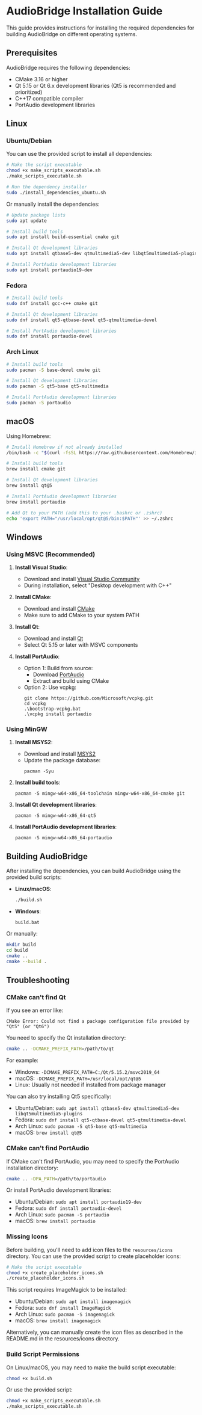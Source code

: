 # AudioBridge Installation Guide

This guide provides instructions for installing the required dependencies for building AudioBridge on different operating systems.

## Prerequisites

AudioBridge requires the following dependencies:

- CMake 3.16 or higher
- Qt 5.15 or Qt 6.x development libraries (Qt5 is recommended and prioritized)
- C++17 compatible compiler
- PortAudio development libraries

## Linux

### Ubuntu/Debian

You can use the provided script to install all dependencies:

```bash
# Make the script executable
chmod +x make_scripts_executable.sh
./make_scripts_executable.sh

# Run the dependency installer
sudo ./install_dependencies_ubuntu.sh
```

Or manually install the dependencies:

```bash
# Update package lists
sudo apt update

# Install build tools
sudo apt install build-essential cmake git

# Install Qt development libraries
sudo apt install qtbase5-dev qtmultimedia5-dev libqt5multimedia5-plugins

# Install PortAudio development libraries
sudo apt install portaudio19-dev
```

### Fedora

```bash
# Install build tools
sudo dnf install gcc-c++ cmake git

# Install Qt development libraries
sudo dnf install qt5-qtbase-devel qt5-qtmultimedia-devel

# Install PortAudio development libraries
sudo dnf install portaudio-devel
```

### Arch Linux

```bash
# Install build tools
sudo pacman -S base-devel cmake git

# Install Qt development libraries
sudo pacman -S qt5-base qt5-multimedia

# Install PortAudio development libraries
sudo pacman -S portaudio
```

## macOS

Using Homebrew:

```bash
# Install Homebrew if not already installed
/bin/bash -c "$(curl -fsSL https://raw.githubusercontent.com/Homebrew/install/HEAD/install.sh)"

# Install build tools
brew install cmake git

# Install Qt development libraries
brew install qt@5

# Install PortAudio development libraries
brew install portaudio

# Add Qt to your PATH (add this to your .bashrc or .zshrc)
echo 'export PATH="/usr/local/opt/qt@5/bin:$PATH"' >> ~/.zshrc
```

## Windows

### Using MSVC (Recommended)

1. **Install Visual Studio**:
   - Download and install [Visual Studio Community](https://visualstudio.microsoft.com/vs/community/)
   - During installation, select "Desktop development with C++"

2. **Install CMake**:
   - Download and install [CMake](https://cmake.org/download/)
   - Make sure to add CMake to your system PATH

3. **Install Qt**:
   - Download and install [Qt](https://www.qt.io/download-qt-installer)
   - Select Qt 5.15 or later with MSVC components

4. **Install PortAudio**:
   - Option 1: Build from source:
     - Download [PortAudio](http://www.portaudio.com/download.html)
     - Extract and build using CMake
   - Option 2: Use vcpkg:
     ```
     git clone https://github.com/Microsoft/vcpkg.git
     cd vcpkg
     .\bootstrap-vcpkg.bat
     .\vcpkg install portaudio
     ```

### Using MinGW

1. **Install MSYS2**:
   - Download and install [MSYS2](https://www.msys2.org/)
   - Update the package database:
     ```
     pacman -Syu
     ```

2. **Install build tools**:
   ```
   pacman -S mingw-w64-x86_64-toolchain mingw-w64-x86_64-cmake git
   ```

3. **Install Qt development libraries**:
   ```
   pacman -S mingw-w64-x86_64-qt5
   ```

4. **Install PortAudio development libraries**:
   ```
   pacman -S mingw-w64-x86_64-portaudio
   ```

## Building AudioBridge

After installing the dependencies, you can build AudioBridge using the provided build scripts:

- **Linux/macOS**:
  ```bash
  ./build.sh
  ```

- **Windows**:
  ```
  build.bat
  ```

Or manually:

```bash
mkdir build
cd build
cmake ..
cmake --build .
```

## Troubleshooting

### CMake can't find Qt

If you see an error like:

```
CMake Error: Could not find a package configuration file provided by "Qt5" (or "Qt6")
```

You need to specify the Qt installation directory:

```bash
cmake .. -DCMAKE_PREFIX_PATH=/path/to/qt
```

For example:
- Windows: `-DCMAKE_PREFIX_PATH=C:/Qt/5.15.2/msvc2019_64`
- macOS: `-DCMAKE_PREFIX_PATH=/usr/local/opt/qt@5`
- Linux: Usually not needed if installed from package manager

You can also try installing Qt5 specifically:

- Ubuntu/Debian: `sudo apt install qtbase5-dev qtmultimedia5-dev libqt5multimedia5-plugins`
- Fedora: `sudo dnf install qt5-qtbase-devel qt5-qtmultimedia-devel`
- Arch Linux: `sudo pacman -S qt5-base qt5-multimedia`
- macOS: `brew install qt@5`

### CMake can't find PortAudio

If CMake can't find PortAudio, you may need to specify the PortAudio installation directory:

```bash
cmake .. -DPA_PATH=/path/to/portaudio
```

Or install PortAudio development libraries:

- Ubuntu/Debian: `sudo apt install portaudio19-dev`
- Fedora: `sudo dnf install portaudio-devel`
- Arch Linux: `sudo pacman -S portaudio`
- macOS: `brew install portaudio`

### Missing Icons

Before building, you'll need to add icon files to the `resources/icons` directory. You can use the provided script to create placeholder icons:

```bash
# Make the script executable
chmod +x create_placeholder_icons.sh
./create_placeholder_icons.sh
```

This script requires ImageMagick to be installed:

- Ubuntu/Debian: `sudo apt install imagemagick`
- Fedora: `sudo dnf install ImageMagick`
- Arch Linux: `sudo pacman -S imagemagick`
- macOS: `brew install imagemagick`

Alternatively, you can manually create the icon files as described in the README.md in the resources/icons directory.

### Build Script Permissions

On Linux/macOS, you may need to make the build script executable:

```bash
chmod +x build.sh
```

Or use the provided script:

```bash
chmod +x make_scripts_executable.sh
./make_scripts_executable.sh
```
